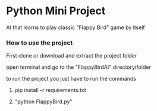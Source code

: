 # Python Mini Project

AI that learns to play classic "Flappy Bird" game by itself

### How to use the project

First clone or download and extract the project folder

open terminal and go to the "FlappyBirdAI" directory/folder

to run the project you just have to run the commands 

1) pip install -r requirements.txt

2) "python FlappyBird.py"
